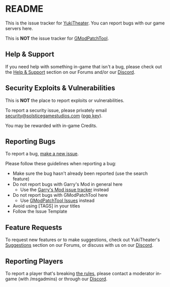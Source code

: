 # README
This is the issue tracker for [YukiTheater](https://yukitheater.org/). You can report bugs with our game servers here.

This is **NOT** the issue tracker for [GModPatchTool](https://github.com/solsticegamestudios/GModPatchTool).

## Help & Support
If you need help with something in-game that isn't a bug, please check out the [Help & Support](https://solsticegamestudios.com/forums/forums/support/) section on our Forums and/or our [Discord](https://solsticegamestudios.com/discord/).

## Security Exploits & Vulnerabilities
This is **NOT** the place to report exploits or vulnerabilities.

To report a security issue, please privately email [security@solsticegamestudios.com](mailto:security@solsticegamestudios.com) ([pgp key](https://keys.openpgp.org/search?q=security%40solsticegamestudios.com)).

You may be rewarded with in-game Credits.

## Reporting Bugs
To report a bug, [make a new issue](https://github.com/solsticegamestudios/YukiIssues/issues/new/choose).

Please follow these guidelines when reporting a bug:
- Make sure the bug hasn't already been reported (use the search feature)
- Do not report bugs with Garry's Mod in general here
  - Use the [Garry's Mod issue tracker](https://github.com/Facepunch/garrysmod-issues) instead
- Do not report bugs with GModPatchTool here
  - Use [GModPatchTool Issues](https://github.com/solsticegamestudios/GModPatchTool/issues) instead
- Avoid using [TAGS] in your titles
- Follow the Issue Template

## Feature Requests
To request new features or to make suggestions, check out YukiTheater's [Suggestions](https://solsticegamestudios.com/forums/forums/yuki-suggestions/) section on our Forums, or discuss with us on our [Discord](https://solsticegamestudios.com/discord/).

## Reporting Players
To report a player that's breaking [the rules](https://solsticegamestudios.com/forums/threads/yukitheater-server-rules.68/), please contact a moderator in-game (with /msgadmins) or through our [Discord](https://solsticegamestudios.com/discord/).
